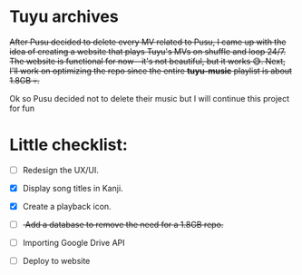 # Tuyu archives
<s> After Pusu decided to delete every MV related to Pusu, I came up with the idea of creating a website that plays Tuyu's MVs on shuffle and loop 24/7. The website is functional for now—it's not beautiful, but it works 😅. Next, I'll work on optimizing the repo since the entire **tuyu-music** playlist is about 1.8GB 💀. </s>

Ok so Pusu decided not to delete their music but I will continue this project for fun
# Little checklist:
- [ ] Redesign the UX/UI.
- [x] Display song titles in Kanji.
- [x] Create a playback icon.
- [ ] <s> Add a database to remove the need for a 1.8GB repo. </s>
- [ ] Importing Google Drive API
- [ ] Deploy to website

